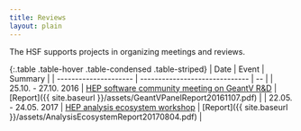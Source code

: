 ```yaml
---
title: Reviews
layout: plain
---
```


The HSF supports projects in organizing meetings and reviews.

{:.table .table-hover .table-condensed .table-striped}
| Date                  | Event                          | Summary |
| --------------------- | ------------------------------ | -- |
| 25.10. - 27.10. 2016  | [HEP software community meeting on GeantV R&D](https://indico.cern.ch/event/570876/) | [Report]({{ site.baseurl }}/assets/GeantVPanelReport20161107.pdf) |
| 22.05. - 24.05. 2017  | [HEP analysis ecosystem workshop](https://indico.cern.ch/event/613842/timetable/) | [Report]({{ site.baseurl }}/assets/AnalysisEcosystemReport20170804.pdf) |
